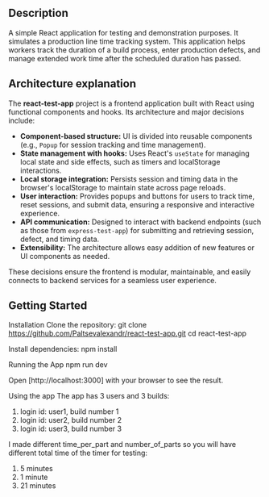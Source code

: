 ## Description

A simple React application for testing and demonstration purposes.
It simulates a production line time tracking system. This application helps workers 
track the duration of a build process, enter production defects, and manage extended work 
time after the scheduled duration has passed.

## Architecture explanation

The **react-test-app** project is a frontend application built 
with React using functional components and hooks. 
Its architecture and major decisions include:

- **Component-based structure:** UI is divided into reusable components (e.g., `Popup` for session tracking and time management).
- **State management with hooks:** Uses React's `useState` for 
managing local state and side effects, such as timers and localStorage interactions.
- **Local storage integration:** Persists session and timing data in the browser's localStorage to maintain state across page reloads.
- **User interaction:** Provides popups and buttons for users to track time, 
reset sessions, and submit data, ensuring a responsive and interactive experience.
- **API communication:** Designed to interact with backend endpoints (such as those from `express-test-app`) for submitting and retrieving session, defect, and timing data.
- **Extensibility:** The architecture allows easy addition of new features or UI components as needed.

These decisions ensure the frontend is modular, maintainable, and easily connects to backend services for a seamless user experience.

## Getting Started

Installation
Clone the repository: git clone https://github.com/Paltsevalexandr/react-test-app.git 
cd react-test-app

Install dependencies: 
npm install


Running the App
npm run dev

Open [http://localhost:3000] with your browser to see the result.


Using the app
The app has 3 users and 3 builds:
1. login id: user1, build number 1
2. login id: user2, build number 2
3. login id: user3, build number 3

I made different time_per_part and number_of_parts so 
you will have different total time of the timer for testing:
1. 5 minutes
2. 1 minute
3. 21 minutes








